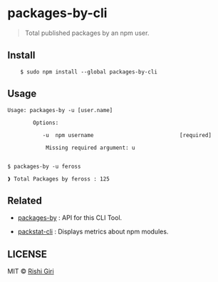# packages-by-cli

> Total published packages by an npm user.

## Install 

```
	$ sudo npm install --global packages-by-cli
```

## Usage

```
Usage: packages-by -u [user.name]

		Options:
 
           -u  npm username                           [required]
 
            Missing required argument: u
 
 
$ packages-by -u feross

❱ Total Packages by feross : 125
```

## Related

- [packages-by](https://github.com/CodeDotJS/packages-by) : API for this CLI Tool.

- [packstat-cli](https://github.com/CodeDotJS/packstat-cli) : Displays metrics about npm modules.

## LICENSE

MIT &copy; [Rishi Giri](http://rishigiri.com)

